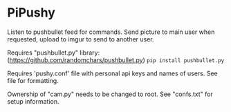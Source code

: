 # PiPushy

Listen to pushbullet feed for commands. Send picture to main user when requested, upload to imgur to send to another user.

Requires "pushbullet.py" library: (https://github.com/randomchars/pushbullet.py)
`pip install pushbullet.py`

Requires 'pushy.conf' file with personal api keys and names of users. See file for formatting.

Ownership of "cam.py" needs to be changed to root. See "confs.txt" for setup information.

